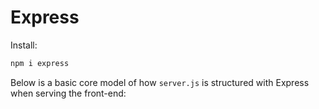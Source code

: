 # Express

Install:

```js
npm i express
```

Below is a basic core model of how `server.js` is structured with Express when serving the front-end:

```js

```
